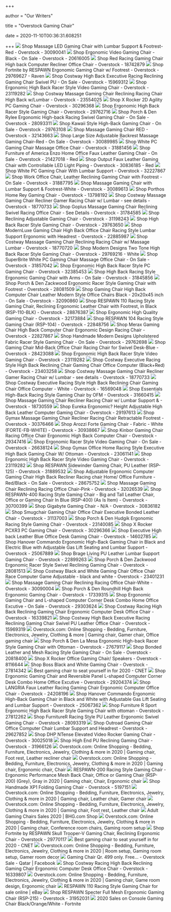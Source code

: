 +++
        
author = "Our Writers"
        
title = "Overstock Gaming Chair"
        
date = 2020-11-10T00:36:31.608251
        
+++
[ ![](https://ak1.ostkcdn.com/images/products/is/images/direct/9cc49b7a6cfc4b103007339dba98f03d2720c6e6/Massage-LED-Gaming-Chair-with-Lumbar-Support-%26-Footrest-Red.jpg?impolicy=medium)](https://ak1.ostkcdn.com/images/products/is/images/direct/9cc49b7a6cfc4b103007339dba98f03d2720c6e6/Massage-LED-Gaming-Chair-with-Lumbar-Support-%26-Footrest-Red.jpg?impolicy=medium) Shop Massage LED Gaming Chair with Lumbar Support & Footrest-Red - Overstock  - 30090041
[ ![](https://ak1.ostkcdn.com/images/products/20616005/Urban-Designs-Ergonomic-Video-Gaming-Chair-Black-5324513a-b836-4cce-b0de-00bb38d69d3e_600.jpg?impolicy=medium)](https://ak1.ostkcdn.com/images/products/20616005/Urban-Designs-Ergonomic-Video-Gaming-Chair-Black-5324513a-b836-4cce-b0de-00bb38d69d3e_600.jpg?impolicy=medium) Shop Ergonomic Video Gaming Chair - Black - On Sale - Overstock - 20616005
[ ![](https://ak1.ostkcdn.com/images/products/18742879/Red-Racing-Gaming-Chair-High-back-Computer-Recliner-Office-Chair-f65721e1-4cb4-4708-9644-7d58acbf8f6f_600.jpg?impolicy=medium)](https://ak1.ostkcdn.com/images/products/18742879/Red-Racing-Gaming-Chair-High-back-Computer-Recliner-Office-Chair-f65721e1-4cb4-4708-9644-7d58acbf8f6f_600.jpg?impolicy=medium) Shop Red Racing Gaming Chair High back Computer Recliner Office Chair -  Overstock - 18742879
[ ![](https://ak1.ostkcdn.com/images/products/29769627/Fortnite-Gaming-Chair-RESPAWN-by-OFM-Reclining-Ergonomic-Chair-with-Footrest-74b208ab-a461-4a3f-9a1d-4e78428278a6_600.jpg?impolicy=medium)](https://ak1.ostkcdn.com/images/products/29769627/Fortnite-Gaming-Chair-RESPAWN-by-OFM-Reclining-Ergonomic-Chair-with-Footrest-74b208ab-a461-4a3f-9a1d-4e78428278a6_600.jpg?impolicy=medium) Shop Fortnite by RESPAWN Ergonomic Gaming Chair w/ Footrest - Overstock -  29769627 - Raven
[ ![](https://ak1.ostkcdn.com/images/products/is/images/direct/81922bf62bc528f6d119a1401fb16d428d0f777f/Costway-High-Back-Executive-Racing-Reclining-Gaming-Chair-Swivel-PU-Leather-Office-Chair.jpg?impolicy=medium)](https://ak1.ostkcdn.com/images/products/is/images/direct/81922bf62bc528f6d119a1401fb16d428d0f777f/Costway-High-Back-Executive-Racing-Reclining-Gaming-Chair-Swivel-PU-Leather-Office-Chair.jpg?impolicy=medium) Shop Costway High Back Executive Racing Reclining Gaming Chair Swivel PU -  On Sale - Overstock - 15969312
[ ![](https://ak1.ostkcdn.com/images/products/23119282/Modern-Design-Ergonomic-High-Back-Racer-Style-Video-Gaming-Chair-Two-Tone-Grey-White-27de40cb-0d3f-4e4c-8271-8f0806ca71ca_600.jpg?impolicy=medium)](https://ak1.ostkcdn.com/images/products/23119282/Modern-Design-Ergonomic-High-Back-Racer-Style-Video-Gaming-Chair-Two-Tone-Grey-White-27de40cb-0d3f-4e4c-8271-8f0806ca71ca_600.jpg?impolicy=medium) Shop Ergonomic High Back Racer Style Video Gaming Chair - Overstock -  23119282
[ ![](https://ak1.ostkcdn.com/images/products/is/images/direct/04360d9737ea85a0b531e55648f4f10da0827537/Costway-Massage-Gaming-Chair-Reclining-Racing-Chair-High-Back-w-Lumbar-Support-Footrest.jpg?impolicy=medium)](https://ak1.ostkcdn.com/images/products/is/images/direct/04360d9737ea85a0b531e55648f4f10da0827537/Costway-Massage-Gaming-Chair-Reclining-Racing-Chair-High-Back-w-Lumbar-Support-Footrest.jpg?impolicy=medium) Shop Costway Massage Gaming Chair Reclining Racing Chair High Back w/Lumbar  - Overstock - 23554025
[ ![](https://ak1.ostkcdn.com/images/products/30296368/X-Rocker-2D-Agility-PC-Gaming-Chair-e9dbc14d-f916-4c4c-9c7d-647091aff619_600.jpg?impolicy=medium)](https://ak1.ostkcdn.com/images/products/30296368/X-Rocker-2D-Agility-PC-Gaming-Chair-e9dbc14d-f916-4c4c-9c7d-647091aff619_600.jpg?impolicy=medium) Shop X Rocker 2D Agility PC Gaming Chair - Overstock - 30296368
[ ![](https://ak1.ostkcdn.com/images/products/29762716/Modern-Designs-Ergonomic-High-Back-Racer-Style-PC-Gaming-Chair-Pink-a4f4a0b8-56ce-49a5-bbeb-e2b98a3ba08c_600.jpg?impolicy=medium)](https://ak1.ostkcdn.com/images/products/29762716/Modern-Designs-Ergonomic-High-Back-Racer-Style-PC-Gaming-Chair-Pink-a4f4a0b8-56ce-49a5-bbeb-e2b98a3ba08c_600.jpg?impolicy=medium) Shop Ergonomic High Back Racer Style Gaming Chair - Overstock - 29762716
[ ![](https://ak1.ostkcdn.com/images/products/28093311/Porch-Den-Rylee-Ergonomic-High-back-Racing-Swivel-Gaming-Chair-c79a7c4a-a796-4414-80b0-40db2f2b9643_600.jpg?impolicy=medium)](https://ak1.ostkcdn.com/images/products/28093311/Porch-Den-Rylee-Ergonomic-High-back-Racing-Swivel-Gaming-Chair-c79a7c4a-a796-4414-80b0-40db2f2b9643_600.jpg?impolicy=medium) Shop Porch & Den Rylee Ergonomic High-back Racing Swivel Gaming Chair - On  Sale - Overstock - 28093311
[ ![](https://ak1.ostkcdn.com/images/products/29763108/Modern-Designs-Kawaii-Style-High-Back-Ergonomic-Office-PC-Gaming-Chair-26b1536b-7165-4b33-895a-1919b196a374_600.jpg?impolicy=medium)](https://ak1.ostkcdn.com/images/products/29763108/Modern-Designs-Kawaii-Style-High-Back-Ergonomic-Office-PC-Gaming-Chair-26b1536b-7165-4b33-895a-1919b196a374_600.jpg?impolicy=medium) Shop Kawaii Style High-Back Gaming Chair - On Sale - Overstock - 29763108
[ ![](https://ak1.ostkcdn.com/images/products/is/images/direct/9f750fa6fbd92fc4e8654bfbd4f9a50fd2e13385/Massage-Gaming-Chair-RED.jpg?impolicy=medium)](https://ak1.ostkcdn.com/images/products/is/images/direct/9f750fa6fbd92fc4e8654bfbd4f9a50fd2e13385/Massage-Gaming-Chair-RED.jpg?impolicy=medium) Shop Massage Gaming Chair RED - Overstock - 32143663
[ ![](https://ak1.ostkcdn.com/images/products/is/images/direct/39bc7525b2f72c39f4b396241ab2e3b53cb5ae83/Large-Size-Adjustable-Backrest-Massage-Gaming-Chair-Red.jpg?impolicy=medium)](https://ak1.ostkcdn.com/images/products/is/images/direct/39bc7525b2f72c39f4b396241ab2e3b53cb5ae83/Large-Size-Adjustable-Backrest-Massage-Gaming-Chair-Red.jpg?impolicy=medium) Shop Large Size Adjustable Backrest Massage Gaming Chair-Red - On Sale -  Overstock - 30089985
[ ![](https://ak1.ostkcdn.com/images/products/is/images/direct/ec2da46eb6bc9091ef425d586558148aaccf514c/White-PC-Gaming-Chair-Massage-Office-Chair.jpg?impolicy=medium)](https://ak1.ostkcdn.com/images/products/is/images/direct/ec2da46eb6bc9091ef425d586558148aaccf514c/White-PC-Gaming-Chair-Massage-Office-Chair.jpg?impolicy=medium) Shop White PC Gaming Chair Massage Office Chair - Overstock - 31881456
[ ![](https://ak1.ostkcdn.com/images/products/8847813/Furniture-of-America-Enzo-Height-adjustable-Padded-Office-or-Gaming-Chair-62647906-1077-4f8b-bd7a-3f5854f747ac_600.jpg?impolicy=medium)](https://ak1.ostkcdn.com/images/products/8847813/Furniture-of-America-Enzo-Height-adjustable-Padded-Office-or-Gaming-Chair-62647906-1077-4f8b-bd7a-3f5854f747ac_600.jpg?impolicy=medium) Shop Furniture of America Enzo Home Office Faux Leather Gaming Chair - On  Sale - Overstock - 21427018 - Red
[ ![](https://ak1.ostkcdn.com/images/products/is/images/direct/16c1f940ff6d84cd33634be64e0d2aea06da2c9d/Output-Gaming-Chair.jpg?impolicy=medium)](https://ak1.ostkcdn.com/images/products/is/images/direct/16c1f940ff6d84cd33634be64e0d2aea06da2c9d/Output-Gaming-Chair.jpg?impolicy=medium) Shop Output Faux Leather Gaming Chair with Controllable LED Light Piping -  Overstock - 30836185 - Red
[ ![](https://ak1.ostkcdn.com/images/products/is/images/direct/88ea54b97883d3a8145d5dd24f69eb7de9d47d40/White-PC-Gaming-Chair-With-Lumbar-Support.jpg?impolicy=medium)](https://ak1.ostkcdn.com/images/products/is/images/direct/88ea54b97883d3a8145d5dd24f69eb7de9d47d40/White-PC-Gaming-Chair-With-Lumbar-Support.jpg?impolicy=medium) Shop White PC Gaming Chair With Lumbar Support - Overstock - 32227867
[ ![](https://ak1.ostkcdn.com/images/products/is/images/direct/b86e4d867a64d7c1d758f0a72d110a87b35d08a8/Work-Office-Chair%2C-Leather-Reclining-Gaming-Chair-with-Footrest.jpg?impolicy=medium)](https://ak1.ostkcdn.com/images/products/is/images/direct/b86e4d867a64d7c1d758f0a72d110a87b35d08a8/Work-Office-Chair%2C-Leather-Reclining-Gaming-Chair-with-Footrest.jpg?impolicy=medium) Shop Work Office Chair, Leather Reclining Gaming Chair with Footrest - On  Sale - Overstock - 31887795
[ ![](https://ak1.ostkcdn.com/images/products/is/images/direct/09e10ffe8ed1dcd005208e09a9d60c611bb7f6dc/Massage-Gaming-Chair-with-Lumbar-Support-%26-Footrest-White.jpg?impolicy=medium)](https://ak1.ostkcdn.com/images/products/is/images/direct/09e10ffe8ed1dcd005208e09a9d60c611bb7f6dc/Massage-Gaming-Chair-with-Lumbar-Support-%26-Footrest-White.jpg?impolicy=medium) Shop Massage Gaming Chair with Lumbar Support & Footrest-White - Overstock  - 30089613
[ ![](https://ak1.ostkcdn.com/images/products/13798192/Porthos-Home-Rey-Office-Chair-2236a2fb-ba94-4a16-8e91-24f388b1f580_600.jpg?impolicy=medium)](https://ak1.ostkcdn.com/images/products/13798192/Porthos-Home-Rey-Office-Chair-2236a2fb-ba94-4a16-8e91-24f388b1f580_600.jpg?impolicy=medium) Shop Porthos Home Rey Gaming Chair - Overstock - 13798192
[ ![](https://ak1.ostkcdn.com/images/products/is/images/direct/84e9a8a24a287a2c9bf112b9b321e3df11be1f22/Costway-Massage-Gaming-Chair-Recliner-Gamer-Racing-Chair-w--Lumbar-Support-%26-Footrest.jpg)](https://ak1.ostkcdn.com/images/products/is/images/direct/84e9a8a24a287a2c9bf112b9b321e3df11be1f22/Costway-Massage-Gaming-Chair-Recliner-Gamer-Racing-Chair-w--Lumbar-Support-%26-Footrest.jpg) Shop Costway Massage Gaming Chair Recliner Gamer Racing Chair w/ Lumbar -  see details - Overstock - 18770733
[ ![](https://ak1.ostkcdn.com/images/products/is/images/direct/e8a47407b0a0dfe1c5eb6507aad8436302895c83/Goplus-Massage-Gaming-Chair-Reclining-Swivel-Racing-Office-Chair.jpg?impolicy=medium)](https://ak1.ostkcdn.com/images/products/is/images/direct/e8a47407b0a0dfe1c5eb6507aad8436302895c83/Goplus-Massage-Gaming-Chair-Reclining-Swivel-Racing-Office-Chair.jpg?impolicy=medium) Shop Goplus Massage Gaming Chair Reclining Swivel Racing Office Chair - See  Details - Overstock - 31784585
[ ![](https://ak1.ostkcdn.com/images/products/is/images/direct/6c5ec9cbcbacf24040f2a091d9b582813b2deac2/Reclining-Adjustable-Gaming-Chair.jpg?impolicy=medium)](https://ak1.ostkcdn.com/images/products/is/images/direct/6c5ec9cbcbacf24040f2a091d9b582813b2deac2/Reclining-Adjustable-Gaming-Chair.jpg?impolicy=medium) Shop Reclining Adjustable Gaming Chair - Overstock - 31198243
[ ![](https://ak1.ostkcdn.com/images/products/29763650/Modern-Designs-High-Back-Racer-Style-Office-PC-Gaming-Chair-d8f5e3f5-85e1-43d7-b3eb-dd23dfd90f75_600.jpg?impolicy=medium)](https://ak1.ostkcdn.com/images/products/29763650/Modern-Designs-High-Back-Racer-Style-Office-PC-Gaming-Chair-d8f5e3f5-85e1-43d7-b3eb-dd23dfd90f75_600.jpg?impolicy=medium) Shop High Back Racer Style Gaming Chair - Overstock - 29763650
[ ![](https://ak1.ostkcdn.com/images/products/22885987/ModernLuxe-Gaming-Chair-High-Back-Office-Chair-Racing-Style-Lumbar-Support-Ergonomic-with-Headrest-49efce44-a438-43ac-a93d-ba7989510c9b_600.jpg?impolicy=medium)](https://ak1.ostkcdn.com/images/products/22885987/ModernLuxe-Gaming-Chair-High-Back-Office-Chair-Racing-Style-Lumbar-Support-Ergonomic-with-Headrest-49efce44-a438-43ac-a93d-ba7989510c9b_600.jpg?impolicy=medium) Shop ModernLuxe Gaming Chair High Back Office Chair Racing Style Lumbar  Support Ergonomic with Headrest - Overstock - 22885987
[ ![](https://ak1.ostkcdn.com/images/products/is/images/direct/5fe9bbd06f8cd19367e13d54da11a76231008cda/Costway-Massage-Gaming-Chair-Reclining-Racing-Chair-w--Massage-Lumbar-Support-%26-Footrest.jpg?impolicy=medium)](https://ak1.ostkcdn.com/images/products/is/images/direct/5fe9bbd06f8cd19367e13d54da11a76231008cda/Costway-Massage-Gaming-Chair-Reclining-Racing-Chair-w--Massage-Lumbar-Support-%26-Footrest.jpg?impolicy=medium) Shop Costway Massage Gaming Chair Reclining Racing Chair w/ Massage Lumbar  - Overstock - 18770720
[ ![](https://ak1.ostkcdn.com/images/products/29769216/Modern-Designs-Two-Tone-High-Back-Racer-Style-Office-PC-Gaming-Chair-80435925-3bd1-45e4-bb37-2e16473fd794_600.jpg?impolicy=medium)](https://ak1.ostkcdn.com/images/products/29769216/Modern-Designs-Two-Tone-High-Back-Racer-Style-Office-PC-Gaming-Chair-80435925-3bd1-45e4-bb37-2e16473fd794_600.jpg?impolicy=medium) Shop Modern Designs Two Tone High Back Racer Style Gaming Chair - Overstock  - 29769216 - White
[ ![](https://ak1.ostkcdn.com/images/products/is/images/direct/28d8cd4b47dcfc01d56e77e522d025404533009a/SuperBrite-White-PC-Gaming-Chair-Massage-Office-Chair.jpg?impolicy=medium)](https://ak1.ostkcdn.com/images/products/is/images/direct/28d8cd4b47dcfc01d56e77e522d025404533009a/SuperBrite-White-PC-Gaming-Chair-Massage-Office-Chair.jpg?impolicy=medium) Shop SuperBrite White PC Gaming Chair Massage Office Chair - On Sale -  Overstock - 31857042
[ ![](https://ak1.ostkcdn.com/images/products/is/images/direct/952371b0d9ed44e16c2460d819b44252be53575e/Ergonomic-High-Back-Racer-Style-PC-Gaming-Chair.jpg?impolicy=medium)](https://ak1.ostkcdn.com/images/products/is/images/direct/952371b0d9ed44e16c2460d819b44252be53575e/Ergonomic-High-Back-Racer-Style-PC-Gaming-Chair.jpg?impolicy=medium) Shop Ergonomic High Back Racer Style PC Gaming Chair - Overstock - 32385453
[ ![](https://ak1.ostkcdn.com/images/products/is/images/direct/53da8c560a09eff1e08ea487d270f4abb83380a8/High-Back-Racing-Style-Ergonomic-Gaming-Chair-with-Arms.jpg?impolicy=medium)](https://ak1.ostkcdn.com/images/products/is/images/direct/53da8c560a09eff1e08ea487d270f4abb83380a8/High-Back-Racing-Style-Ergonomic-Gaming-Chair-with-Arms.jpg?impolicy=medium) Shop High Back Racing Style Ergonomic Gaming Chair with Arms - On Sale -  Overstock - 31845856
[ ![](https://ak1.ostkcdn.com/images/products/28081509/Porch-Den-Zackwood-Ergonomic-Racer-Style-Gaming-Chair-with-Footrest-b59097f7-f277-4ba0-b752-45bab1bc3c4c_600.jpg?impolicy=medium)](https://ak1.ostkcdn.com/images/products/28081509/Porch-Den-Zackwood-Ergonomic-Racer-Style-Gaming-Chair-with-Footrest-b59097f7-f277-4ba0-b752-45bab1bc3c4c_600.jpg?impolicy=medium) Shop Porch & Den Zackwood Ergonomic Racer Style Gaming Chair with Footrest  - Overstock - 28081509
[ ![](https://ak1.ostkcdn.com/images/products/is/images/direct/89ef6115bbb2b52bd959a84169b56770762b1f62/Gaming-Chair-High-Back-Computer-Chair-Leather-Modern-Style-Office-Chairs-Black.jpg?impolicy=medium)](https://ak1.ostkcdn.com/images/products/is/images/direct/89ef6115bbb2b52bd959a84169b56770762b1f62/Gaming-Chair-High-Back-Computer-Chair-Leather-Modern-Style-Office-Chairs-Black.jpg?impolicy=medium) Shop Gaming Chair High Back Computer Chair Leather Modern Style Office  Chairs Black - 20x20x45 inch - On Sale - Overstock - 32090860
[ ![](https://ak1.ostkcdn.com/images/products/28876387/RESPAWN-110-Racing-Style-Gaming-Chair-Reclining-Ergonomic-Leather-Chair-with-Footrest-in-Black-RSP-110-BLK-74ef3680-3f8e-41ab-a78e-c4866442de92_600.jpg?impolicy=medium)](https://ak1.ostkcdn.com/images/products/28876387/RESPAWN-110-Racing-Style-Gaming-Chair-Reclining-Ergonomic-Leather-Chair-with-Footrest-in-Black-RSP-110-BLK-74ef3680-3f8e-41ab-a78e-c4866442de92_600.jpg?impolicy=medium) Shop RESPAWN 110 Racing Style Gaming Chair, Reclining Ergonomic Leather  Chair with Footrest, in Black (RSP-110-BLK) - Overstock - 28876387
[ ![](https://ak1.ostkcdn.com/images/products/is/images/direct/dd3496917e58ea39231944e590b4f022784cc1e0/Ergonomic-High-Quality-Gaming-Chair.jpg?impolicy=medium)](https://ak1.ostkcdn.com/images/products/is/images/direct/dd3496917e58ea39231944e590b4f022784cc1e0/Ergonomic-High-Quality-Gaming-Chair.jpg?impolicy=medium) Shop Ergonomic High Quality Gaming Chair - Overstock - 32173884
[ ![](https://ak1.ostkcdn.com/images/products/22848756/RESPAWN-104-Racing-Style-Gaming-Chair-Reclining-Ergonomic-Leather-Chair-Office-or-Gaming-Chair-RSP-104-f10f5639-e708-4232-aefb-70923efb10c7_600.jpg?impolicy=medium)](https://ak1.ostkcdn.com/images/products/22848756/RESPAWN-104-Racing-Style-Gaming-Chair-Reclining-Ergonomic-Leather-Chair-Office-or-Gaming-Chair-RSP-104-f10f5639-e708-4232-aefb-70923efb10c7_600.jpg?impolicy=medium) Shop RESPAWN 104 Racing Style Gaming Chair (RSP-104) - Overstock - 22848756
[ ![](https://ak1.ostkcdn.com/images/products/22827867/Merax-Gaming-Chair-High-Back-Computer-Chair-Ergonomic-Design-Racing-Chair-Blue-cbab44d3-56a9-4c0d-ab73-4138b18eebac_600.jpg?impolicy=medium)](https://ak1.ostkcdn.com/images/products/22827867/Merax-Gaming-Chair-High-Back-Computer-Chair-Ergonomic-Design-Racing-Chair-Blue-cbab44d3-56a9-4c0d-ab73-4138b18eebac_600.jpg?impolicy=medium) Shop Merax Gaming Chair High Back Computer Chair Ergonomic Design Racing  Chair - Overstock - 22827867
[ ![](https://ak1.ostkcdn.com/images/products/29762698/Modern-Designs-Upholstered-Fabric-Racer-Style-Office-PC-Gaming-Chair-5ef9dc4b-973d-4e56-b3c9-574c081008bb_600.jpg?impolicy=medium)](https://ak1.ostkcdn.com/images/products/29762698/Modern-Designs-Upholstered-Fabric-Racer-Style-Office-PC-Gaming-Chair-5ef9dc4b-973d-4e56-b3c9-574c081008bb_600.jpg?impolicy=medium) Shop Handmade Modern Designs Upholstered Fabric Racer Style Gaming Chair -  On Sale - Overstock - 29762698
[ ![](https://ak1.ostkcdn.com/images/products/is/images/direct/b54a269c64524f581ad25f02ec37e526aba546f6/Gaming-Chair-Mid-Back-Office-Chair-Racing-Chair-for-Swivel-Desk-Blue.jpg?impolicy=medium)](https://ak1.ostkcdn.com/images/products/is/images/direct/b54a269c64524f581ad25f02ec37e526aba546f6/Gaming-Chair-Mid-Back-Office-Chair-Racing-Chair-for-Swivel-Desk-Blue.jpg?impolicy=medium) Shop Gaming Chair Mid-Back Office Chair Racing Chair for Swivel Desk-Blue -  Overstock - 28423088
[ ![](https://ak1.ostkcdn.com/images/products/23119282/Modern-Design-Ergonomic-High-Back-Racer-Style-Video-Gaming-Chair-Two-Tone-Grey-White-05102c79-8c8e-48ec-9760-0bb7119efd77_600.jpg?impolicy=medium)](https://ak1.ostkcdn.com/images/products/23119282/Modern-Design-Ergonomic-High-Back-Racer-Style-Video-Gaming-Chair-Two-Tone-Grey-White-05102c79-8c8e-48ec-9760-0bb7119efd77_600.jpg?impolicy=medium) Shop Ergonomic High Back Racer Style Video Gaming Chair - Overstock -  23119282
[ ![](https://ak1.ostkcdn.com/images/products/is/images/direct/708b4a9cb7fda1a477dde9fbcbe7e3ebfde95836/Costway-Executive-Racing-Style-High-Back-Reclining-Chair-Gaming-Chair-Office-Computer-%28Black%2BRed%29.jpg?impolicy=medium)](https://ak1.ostkcdn.com/images/products/is/images/direct/708b4a9cb7fda1a477dde9fbcbe7e3ebfde95836/Costway-Executive-Racing-Style-High-Back-Reclining-Chair-Gaming-Chair-Office-Computer-%28Black%2BRed%29.jpg?impolicy=medium) Shop Costway Executive Racing Style High Back Reclining Chair Gaming Chair  Office Computer (Black+Red) - Overstock - 23403258
[ ![](https://ak1.ostkcdn.com/images/products/is/images/direct/0830149c850db670ac504a1c89e7134b6c1c18d7/Costway-Massage-Gaming-Chair-Recliner-Gamer-Racing-Chair-w--Lumbar-Support-%26-Footrest.jpg)](https://ak1.ostkcdn.com/images/products/is/images/direct/0830149c850db670ac504a1c89e7134b6c1c18d7/Costway-Massage-Gaming-Chair-Recliner-Gamer-Racing-Chair-w--Lumbar-Support-%26-Footrest.jpg) Shop Costway Massage Gaming Chair Recliner Gamer Racing Chair w/ Lumbar -  see details - Overstock - 18770733
[ ![](https://ak1.ostkcdn.com/images/products/is/images/direct/b6bac49c5893165f15bc68b5745976ed0a2d7f69/Costway-Executive-Racing-Style-High-Back-Reclining-Chair-Gaming-Chair-Office-Computer.jpg?impolicy=medium)](https://ak1.ostkcdn.com/images/products/is/images/direct/b6bac49c5893165f15bc68b5745976ed0a2d7f69/Costway-Executive-Racing-Style-High-Back-Reclining-Chair-Gaming-Chair-Office-Computer.jpg?impolicy=medium) Shop Costway Executive Racing Style High Back Reclining Chair Gaming Chair  Office Computer - White - Overstock - 16569048
[ ![](https://ak1.ostkcdn.com/images/products/is/images/direct/36f5da4d21408abb8d073306f31b675f7f71c1dc/Essentials-Collection-High-Back-PU-Leather-Gaming-Chair-%28ESS-6075%29.jpg?impolicy=medium)](https://ak1.ostkcdn.com/images/products/is/images/direct/36f5da4d21408abb8d073306f31b675f7f71c1dc/Essentials-Collection-High-Back-PU-Leather-Gaming-Chair-%28ESS-6075%29.jpg?impolicy=medium) Shop Essentials High-Back Racing Style Gaming Chair by OFM - Overstock -  31660415
[ ![](https://ak1.ostkcdn.com/images/products/is/images/direct/b4f07f6ad6eae54affc7065949d6e2dc2aae514c/Massage-Gaming-Chair-Recliner-Racing-Chair-w--Lumbar-Support-%26.jpg?impolicy=medium)](https://ak1.ostkcdn.com/images/products/is/images/direct/b4f07f6ad6eae54affc7065949d6e2dc2aae514c/Massage-Gaming-Chair-Recliner-Racing-Chair-w--Lumbar-Support-%26.jpg?impolicy=medium) Shop Massage Gaming Chair Recliner Racing Chair w/ Lumbar Support & -  Overstock - 18730559
[ ![](https://ak1.ostkcdn.com/images/products/29197613/Eureka-Ergonomic-Height-Adjustable-High-Back-Leather-Computer-Gaming-Chair-c33c8760-397f-46e7-9409-0ff3fc58531e_600.jpg?impolicy=medium)](https://ak1.ostkcdn.com/images/products/29197613/Eureka-Ergonomic-Height-Adjustable-High-Back-Leather-Computer-Gaming-Chair-c33c8760-397f-46e7-9409-0ff3fc58531e_600.jpg?impolicy=medium) Shop Eureka Ergonomic? Height Adjustable High Back Leather Computer Gaming  Chair - Overstock - 29197613
[ ![](https://ak1.ostkcdn.com/images/products/is/images/direct/9515cb96b1bb10ad014f43aee4927981b7bb917c/Gymax-Massage-Gaming-Chair-Recliner-Racing-Chair-Retractable-Footrest.jpg?impolicy=medium)](https://ak1.ostkcdn.com/images/products/is/images/direct/9515cb96b1bb10ad014f43aee4927981b7bb917c/Gymax-Massage-Gaming-Chair-Recliner-Racing-Chair-Retractable-Footrest.jpg?impolicy=medium) Shop Gymax Massage Gaming Chair Recliner Racing Chair Retractable Footrest  - Overstock - 30376466
[ ![](https://ak1.ostkcdn.com/images/products/30938667/Arozzi-Forte-Gaming-Chair-Fabric-White-FORTE-FB-WHITE-363761d5-da91-4781-b8a2-0f84fa538c73.jpg)](https://ak1.ostkcdn.com/images/products/30938667/Arozzi-Forte-Gaming-Chair-Fabric-White-FORTE-FB-WHITE-363761d5-da91-4781-b8a2-0f84fa538c73.jpg) Shop Arozzi Forte Gaming Chair - Fabric - White (FORTE-FB-WHITE) - Overstock  - 30938667
[ ![](https://ak1.ostkcdn.com/images/products/29347416/Kinbor-Gaming-Chair-Racing-Office-Chair-Ergonomic-High-Back-Computer-Chair-1ac7531b-63a4-43c8-82af-2eb45e9572c3_600.jpg?impolicy=medium)](https://ak1.ostkcdn.com/images/products/29347416/Kinbor-Gaming-Chair-Racing-Office-Chair-Ergonomic-High-Back-Computer-Chair-1ac7531b-63a4-43c8-82af-2eb45e9572c3_600.jpg?impolicy=medium) Shop Kinbor Gaming Chair Racing Office Chair Ergonomic High Back Computer  Chair - Overstock - 29347416
[ ![](https://ak1.ostkcdn.com/images/products/26638124/Modern-Designs-Ergonomic-Racer-Style-Video-Gaming-Chair-795a8965-cf78-43fd-9fec-83e36cc24da1_600.jpg?impolicy=medium)](https://ak1.ostkcdn.com/images/products/26638124/Modern-Designs-Ergonomic-Racer-Style-Video-Gaming-Chair-795a8965-cf78-43fd-9fec-83e36cc24da1_600.jpg?impolicy=medium) Shop Ergonomic Racer Style Video Gaming Chair - On Sale - Overstock -  26638124
[ ![](https://ak1.ostkcdn.com/images/products/is/images/direct/4c4f9312fbe6293e3a6a9fc99202a49bf34c7c54/Gymax-Office-Home-Racing-Style-Executive-High-Back-Gaming-Chair-W--Ottoman.jpg?impolicy=medium)](https://ak1.ostkcdn.com/images/products/is/images/direct/4c4f9312fbe6293e3a6a9fc99202a49bf34c7c54/Gymax-Office-Home-Racing-Style-Executive-High-Back-Gaming-Chair-W--Ottoman.jpg?impolicy=medium) Shop Gymax Office Home Racing Style Executive High Back Gaming Chair W/  Ottoman - Overstock - 23061141
[ ![](https://ak1.ostkcdn.com/images/products/23119282/Modern-Design-Ergonomic-High-Back-Racer-Style-Video-Gaming-Chair-Two-Tone-Grey-White-27380401-5781-4612-949c-30045dea1096_600.jpg?impolicy=medium)](https://ak1.ostkcdn.com/images/products/23119282/Modern-Design-Ergonomic-High-Back-Racer-Style-Video-Gaming-Chair-Two-Tone-Grey-White-27380401-5781-4612-949c-30045dea1096_600.jpg?impolicy=medium) Shop Ergonomic High Back Racer Style Video Gaming Chair - Overstock -  23119282
[ ![](https://ak1.ostkcdn.com/images/products/is/images/direct/b40f20840c3fffbee4d117ae60562b8e991634f4/Respawn-Sidewinder-PU-Leather-Gaming-Chair.jpg?impolicy=medium)](https://ak1.ostkcdn.com/images/products/is/images/direct/b40f20840c3fffbee4d117ae60562b8e991634f4/Respawn-Sidewinder-PU-Leather-Gaming-Chair.jpg?impolicy=medium) Shop RESPAWN Sidewinder Gaming Chair, PU Leather (RSP-125) - Overstock -  31889532
[ ![](https://ak1.ostkcdn.com/images/products/is/images/direct/240903a3f43dfea75129dcb9c1bdee52d5387c50/Adjustable-Ergonomic-Computer-Gaming-Chair-High-Back-Recliner-Racing-chair-Home--Office-Furniture.jpg?impolicy=medium)](https://ak1.ostkcdn.com/images/products/is/images/direct/240903a3f43dfea75129dcb9c1bdee52d5387c50/Adjustable-Ergonomic-Computer-Gaming-Chair-High-Back-Recliner-Racing-chair-Home--Office-Furniture.jpg?impolicy=medium) Shop Adjustable Ergonomic Computer Gaming Chair High Back Recliner Racing  chair Home/ Office Furniture - Red/Black - On Sale - Overstock - 28675752
[ ![](https://ak1.ostkcdn.com/images/products/is/images/direct/546025d93e9febba8c0dcde5d41f922d5d321f3e/Massage-Gaming-Chair-Reclining-Racing-Office-Chair-Pink.jpg?impolicy=medium)](https://ak1.ostkcdn.com/images/products/is/images/direct/546025d93e9febba8c0dcde5d41f922d5d321f3e/Massage-Gaming-Chair-Reclining-Racing-Office-Chair-Pink.jpg?impolicy=medium) Shop Massage Gaming Chair Reclining Racing Office Chair-Pink - Overstock -  32026539
[ ![](https://ak1.ostkcdn.com/images/products/22848758/RESPAWN-400-Racing-Style-Gaming-Chair-Big-and-Tall-Leather-Chair-Office-or-Gaming-Chair-RSP-400-6081a13c-ce6a-4df0-a237-f4d7622598dc_600.jpg?impolicy=medium)](https://ak1.ostkcdn.com/images/products/22848758/RESPAWN-400-Racing-Style-Gaming-Chair-Big-and-Tall-Leather-Chair-Office-or-Gaming-Chair-RSP-400-6081a13c-ce6a-4df0-a237-f4d7622598dc_600.jpg?impolicy=medium) Shop RESPAWN-400 Racing Style Gaming Chair - Big and Tall Leather Chair,  Office or Gaming Chair In Blue (RSP-400) (As Is Item) - Overstock - 30700399
[ ![](https://ak1.ostkcdn.com/images/products/is/images/direct/e846018fffe6540d1e97f4ed493922a8aa6314df/Gigabyte-Gaming-Chair.jpg?impolicy=medium)](https://ak1.ostkcdn.com/images/products/is/images/direct/e846018fffe6540d1e97f4ed493922a8aa6314df/Gigabyte-Gaming-Chair.jpg?impolicy=medium) Shop Gigabyte Gaming Chair - N/A - Overstock - 30836182
[ ![](https://ak1.ostkcdn.com/images/products/31137003/Smugchair-Gaming-Chair-Office-Chair-Executive-Bonded-Leather-Chair-df7081a3-04a2-4a82-b7c6-4b97c686a06b_600.jpg?impolicy=medium)](https://ak1.ostkcdn.com/images/products/31137003/Smugchair-Gaming-Chair-Office-Chair-Executive-Bonded-Leather-Chair-df7081a3-04a2-4a82-b7c6-4b97c686a06b_600.jpg?impolicy=medium) Shop Smugchair Gaming Chair Office Chair Executive Bonded Leather Chair -  Overstock - 31137003
[ ![](https://ak1.ostkcdn.com/images/products/23140085/Porch-Den-Hudgik-Ergonomic-Racing-Style-Gaming-Chair-f572e6e9-4e57-4f0c-a691-1e12e4c6e7ed_600.jpg?impolicy=medium)](https://ak1.ostkcdn.com/images/products/23140085/Porch-Den-Hudgik-Ergonomic-Racing-Style-Gaming-Chair-f572e6e9-4e57-4f0c-a691-1e12e4c6e7ed_600.jpg?impolicy=medium) Shop Porch & Den Hudgik Ergonomic Racing Style Gaming Chair - Overstock -  23140085
[ ![](https://ak1.ostkcdn.com/images/products/30296366/X-Rocker-PCXR3-PC-Gaming-Chair-e5ebe5bf-3811-4324-b53e-9f4a23d9ad07_600.jpg?impolicy=medium)](https://ak1.ostkcdn.com/images/products/30296366/X-Rocker-PCXR3-PC-Gaming-Chair-e5ebe5bf-3811-4324-b53e-9f4a23d9ad07_600.jpg?impolicy=medium) Shop X Rocker PCXR3 PC Gaming Chair - Overstock - 30296366
[ ![](https://ak1.ostkcdn.com/images/products/14602785/Executive-High-back-Leather-Blue-Office-Desk-Gaming-Chair-470c7226-d889-4b24-93f4-e05f4a09a3bd_600.jpg?impolicy=medium)](https://ak1.ostkcdn.com/images/products/14602785/Executive-High-back-Leather-Blue-Office-Desk-Gaming-Chair-470c7226-d889-4b24-93f4-e05f4a09a3bd_600.jpg?impolicy=medium) Shop Executive High back Leather Blue Office Desk Gaming Chair - Overstock  - 14602785
[ ![](https://ak1.ostkcdn.com/images/products/25067889/Hanover-Commando-Ergonomic-High-Back-Gaming-Chair-in-Black-and-Electric-Blue-with-Adjustable-Gas-Lift-Seating-and-Lumbar-Support-750921d8-e6eb-4f8c-830e-8fb6863c253e_600.jpg?impolicy=medium)](https://ak1.ostkcdn.com/images/products/25067889/Hanover-Commando-Ergonomic-High-Back-Gaming-Chair-in-Black-and-Electric-Blue-with-Adjustable-Gas-Lift-Seating-and-Lumbar-Support-750921d8-e6eb-4f8c-830e-8fb6863c253e_600.jpg?impolicy=medium) Shop Hanover Commando Ergonomic High-Back Gaming Chair in Black and  Electric Blue with Adjustable Gas Lift Seating and Lumbar Support -  Overstock - 25067889
[ ![](https://ak1.ostkcdn.com/images/products/22899263/Braging-Living-PU-Leather-Racing-Gaming-Chair-with-Headrest-Lumbar-Support-and-Retractable-Footrest-84d93cca-fdc0-4bc9-ab5f-76fa7299c4fc_600.jpg?impolicy=medium)](https://ak1.ostkcdn.com/images/products/22899263/Braging-Living-PU-Leather-Racing-Gaming-Chair-with-Headrest-Lumbar-Support-and-Retractable-Footrest-84d93cca-fdc0-4bc9-ab5f-76fa7299c4fc_600.jpg?impolicy=medium) Shop Brage Living PU Leather Lumbar Support Gaming Chair - Overstock -  22899263
[ ![](https://ak1.ostkcdn.com/images/products/28081513/Porch-Den-Zackwood-Ergonomic-Racer-Style-Swivel-Reclining-Gaming-Chair-95e81630-03de-42cc-8d41-ab1cc27d697f_600.jpg?impolicy=medium)](https://ak1.ostkcdn.com/images/products/28081513/Porch-Den-Zackwood-Ergonomic-Racer-Style-Swivel-Reclining-Gaming-Chair-95e81630-03de-42cc-8d41-ab1cc27d697f_600.jpg?impolicy=medium) Shop Porch & Den Zackwood Ergonomic Racer Style Swivel Reclining Gaming  Chair - Overstock - 28081513
[ ![](https://ak1.ostkcdn.com/images/products/is/images/direct/67ca01196d20336fc57f838a043ae9b1c3c22a6f/Costway-Black-and-White-Gaming-Chair-Office-Chair-Race-Computer-Game-Adjustable.jpg?impolicy=medium)](https://ak1.ostkcdn.com/images/products/is/images/direct/67ca01196d20336fc57f838a043ae9b1c3c22a6f/Costway-Black-and-White-Gaming-Chair-Office-Chair-Race-Computer-Game-Adjustable.jpg?impolicy=medium) Shop Costway Black and White Gaming Chair Office Chair Race Computer Game  Adjustable - black and white - Overstock - 23401231
[ ![](https://ak1.ostkcdn.com/images/products/is/images/direct/70dbc45604dd17b3470aa38c053e61b13ee48c24/Massage-Gaming-Chair-Reclining-Racing-Office-Chair-White.jpg?impolicy=medium)](https://ak1.ostkcdn.com/images/products/is/images/direct/70dbc45604dd17b3470aa38c053e61b13ee48c24/Massage-Gaming-Chair-Reclining-Racing-Office-Chair-White.jpg?impolicy=medium) Shop Massage Gaming Chair Reclining Racing Office Chair-White - Overstock -  30090004
[ ![](https://ak1.ostkcdn.com/images/products/17339315/CorLiving-High-Back-Ergonomic-Gaming-Chair-b51ae483-ab21-41c6-a67b-7f93d1e698d9_600.jpg?impolicy=medium)](https://ak1.ostkcdn.com/images/products/17339315/CorLiving-High-Back-Ergonomic-Gaming-Chair-b51ae483-ab21-41c6-a67b-7f93d1e698d9_600.jpg?impolicy=medium) Shop Porch & Den Roundhill High Back Ergonomic Gaming Chair - Overstock -  17339315
[ ![](https://ak1.ostkcdn.com/images/products/is/images/direct/32c74cbff4d934f2edc0f27c18af4d810f4c97dd/Ergonomic-Gaming-Chair-and-L-shaped-Computer-Corner-Desk-Combo-Home-Office-Excutive.jpg?impolicy=medium)](https://ak1.ostkcdn.com/images/products/is/images/direct/32c74cbff4d934f2edc0f27c18af4d810f4c97dd/Ergonomic-Gaming-Chair-and-L-shaped-Computer-Corner-Desk-Combo-Home-Office-Excutive.jpg?impolicy=medium) Shop Ergonomic Gaming Chair and L-shaped Computer Corner Desk Combo Home  Office Excutive - On Sale - Overstock - 29303624
[ ![](https://ak1.ostkcdn.com/images/products/is/images/direct/ac807b9927fbaed8c22f40f8aa1764179bcc5a1a/Costway-Racing-High-Back-Reclining-Gaming-Chair-Ergonomic-Computer-Desk-Office-Chair.jpg?impolicy=medium)](https://ak1.ostkcdn.com/images/products/is/images/direct/ac807b9927fbaed8c22f40f8aa1764179bcc5a1a/Costway-Racing-High-Back-Reclining-Gaming-Chair-Ergonomic-Computer-Desk-Office-Chair.jpg?impolicy=medium) Shop Costway Racing High Back Reclining Gaming Chair Ergonomic Computer  Desk Office Chair - Overstock - 16339821
[ ![](https://ak1.ostkcdn.com/images/products/is/images/direct/96a29a8c252c42a3c4021aea153b86d79e1b552a/Costway-High-Back-Executive-Racing-Reclining-Gaming-Chair-Swivel-PU-Leather-Office-Chair.jpg?impolicy=medium)](https://ak1.ostkcdn.com/images/products/is/images/direct/96a29a8c252c42a3c4021aea153b86d79e1b552a/Costway-High-Back-Executive-Racing-Reclining-Gaming-Chair-Swivel-PU-Leather-Office-Chair.jpg?impolicy=medium) Shop Costway High Back Executive Racing Reclining Gaming Chair Swivel PU  Leather Office Chair - Overstock - 15969319
[ ![](https://i.pinimg.com/originals/3d/95/f3/3d95f328445cc0bbf66aca7e70549ae5.jpg)](https://i.pinimg.com/originals/3d/95/f3/3d95f328445cc0bbf66aca7e70549ae5.jpg) Overstock.com: Online Shopping - Bedding, Furniture, Electronics, Jewelry,  Clothing & more | Gaming chair, Gamer chair, Office gaming chair
[ ![](https://ak1.ostkcdn.com/images/products/27679117/Porch-Den-La-Mesa-Ergonomic-High-back-Racer-Style-Gaming-Chair-with-Ottoman-2f7803e8-0812-494b-909f-2abf263071f5_600.jpg?impolicy=medium)](https://ak1.ostkcdn.com/images/products/27679117/Porch-Den-La-Mesa-Ergonomic-High-back-Racer-Style-Gaming-Chair-with-Ottoman-2f7803e8-0812-494b-909f-2abf263071f5_600.jpg?impolicy=medium) Shop Porch & Den La Mesa Ergonomic High-back Racer Style Gaming Chair with  Ottoman - Overstock - 27679117
[ ![](https://ak1.ostkcdn.com/images/products/20818400/OSP-Home-Furnishings-Race-Chair-in-Bonded-Leather-and-Mesh-with-White-Stitching-and-Silver-Base-1fbe372a-8a3e-439f-be6c-47a6ed21f6e0_600.jpg?impolicy=medium)](https://ak1.ostkcdn.com/images/products/20818400/OSP-Home-Furnishings-Race-Chair-in-Bonded-Leather-and-Mesh-with-White-Stitching-and-Silver-Base-1fbe372a-8a3e-439f-be6c-47a6ed21f6e0_600.jpg?impolicy=medium) Shop Bonded Leather and Mesh Racing Style Gaming Chair - On Sale - Overstock  - 20818400
[ ![](https://ak1.ostkcdn.com/images/products/8116644/X-Rocker-Office-Gaming-Chair-Speakers-29d3b5bb-1ffc-4b07-969c-ada5dcf0e15d_600.jpg?impolicy=medium)](https://ak1.ostkcdn.com/images/products/8116644/X-Rocker-Office-Gaming-Chair-Speakers-29d3b5bb-1ffc-4b07-969c-ada5dcf0e15d_600.jpg?impolicy=medium) Shop X Rocker Office Gaming Chair/ Speakers - Overstock - 8116644
[ ![](https://ak1.ostkcdn.com/images/products/27814342/Boss-Black-and-White-Gaming-Chair-N-A-5d6658bc-fde0-495e-ac92-760f4989d86c_600.jpg?impolicy=medium)](https://ak1.ostkcdn.com/images/products/27814342/Boss-Black-and-White-Gaming-Chair-N-A-5d6658bc-fde0-495e-ac92-760f4989d86c_600.jpg?impolicy=medium) Shop Boss Black and White Gaming Chair - Overstock - 27814342
[ ![](https://cnet2.cbsistatic.com/img/OZqVv7-FZQ_0c6N2XUITVIbMpgo=/1200x675/2019/07/19/f6bba4b3-a9c8-4780-9a5f-3083a87fb16f/49-gaming-chairs.jpg)](https://cnet2.cbsistatic.com/img/OZqVv7-FZQ_0c6N2XUITVIbMpgo=/1200x675/2019/07/19/f6bba4b3-a9c8-4780-9a5f-3083a87fb16f/49-gaming-chairs.jpg) Best gaming chair to seat yourself in for 2020 - CNET
[ ![](https://ak1.ostkcdn.com/images/products/is/images/direct/18d966bdb959384a46dac28c0f51497e76c40da2/Ergonomic-Gaming-Chair-and-Reversible-Panel-L-shaped-Computer-Corner-Desk-Combo-Home-Office-Excutive.jpg?impolicy=medium)](https://ak1.ostkcdn.com/images/products/is/images/direct/18d966bdb959384a46dac28c0f51497e76c40da2/Ergonomic-Gaming-Chair-and-Reversible-Panel-L-shaped-Computer-Corner-Desk-Combo-Home-Office-Excutive.jpg?impolicy=medium) Shop Ergonomic Gaming Chair and Reversible Panel L-shaped Computer Corner  Desk Combo Home Office Excutive - Overstock - 29204374
[ ![](https://ak1.ostkcdn.com/images/products/is/images/direct/528dd042b4c515cd4b8ed435f758f731d261e498/LANGRIA-Faux-Leather-Racing-Gaming-Chair-Ergonomic-Computer-Office-Chair.jpg?impolicy=medium)](https://ak1.ostkcdn.com/images/products/is/images/direct/528dd042b4c515cd4b8ed435f758f731d261e498/LANGRIA-Faux-Leather-Racing-Gaming-Chair-Ergonomic-Computer-Office-Chair.jpg?impolicy=medium) Shop LANGRIA Faux Leather Racing Gaming Chair Ergonomic Computer Office  Chair - Overstock - 24208196
[ ![](https://ak1.ostkcdn.com/images/products/25067362/Hanover-Commando-Ergonomic-High-Back-Gaming-Chair-in-Black-and-White-with-Adjustable-Gas-Lift-Seating-and-Lumbar-Support-5636b939-7dd8-43a5-83a8-174542d27dd0_600.jpg?impolicy=medium)](https://ak1.ostkcdn.com/images/products/25067362/Hanover-Commando-Ergonomic-High-Back-Gaming-Chair-in-Black-and-White-with-Adjustable-Gas-Lift-Seating-and-Lumbar-Support-5636b939-7dd8-43a5-83a8-174542d27dd0_600.jpg?impolicy=medium) Shop Hanover Commando Ergonomic High-Back Gaming Chair in Black and White  with Adjustable Gas Lift Seating and Lumbar Support - Overstock - 25067362
[ ![](https://ak1.ostkcdn.com/images/products/27812262/FurnitureR-Sport-Ergonomic-High-Back-Racer-Style-Gaming-Chair-with-ottoman-14ea4614-6f3d-4047-8476-8d7c204695eb_600.jpg?impolicy=medium)](https://ak1.ostkcdn.com/images/products/27812262/FurnitureR-Sport-Ergonomic-High-Back-Racer-Style-Gaming-Chair-with-ottoman-14ea4614-6f3d-4047-8476-8d7c204695eb_600.jpg?impolicy=medium) Shop Furniture R Sport Ergonomic High Back Racer Style Gaming Chair with  ottoman - Overstock - 27812262
[ ![](https://ak1.ostkcdn.com/images/products/28093319/FurnitureR-Racing-Style-PU-Leather-Ergonomic-Swivel-Gaming-Chair-5f2d70a3-1515-42e4-ab41-7657c98fb2ca_600.jpg?impolicy=medium)](https://ak1.ostkcdn.com/images/products/28093319/FurnitureR-Racing-Style-PU-Leather-Ergonomic-Swivel-Gaming-Chair-5f2d70a3-1515-42e4-ab41-7657c98fb2ca_600.jpg?impolicy=medium) Shop FurnitureR Racing Style PU Leather Ergonomic Swivel Gaming Chair -  Overstock - 28093319
[ ![](https://ak1.ostkcdn.com/images/products/29627852/Outroad-Gaming-Chair-Office-Computer-Chair-Lumbar-Support-and-Headrest-9478f71e-c4fd-4234-bccc-cac7f4a9077f_600.jpg?impolicy=medium)](https://ak1.ostkcdn.com/images/products/29627852/Outroad-Gaming-Chair-Office-Computer-Chair-Lumbar-Support-and-Headrest-9478f71e-c4fd-4234-bccc-cac7f4a9077f_600.jpg?impolicy=medium) Shop Outroad Gaming Chair Office Computer Chair Lumbar Support and Headrest  - Overstock - 29627852
[ ![](https://ak1.ostkcdn.com/images/products/30025018/DHP-NTense-Elevated-Video-Rocker-Gaming-Chair-f30c6dab-9e1b-4c0c-90ce-84b153f65083_600.jpg?impolicy=medium)](https://ak1.ostkcdn.com/images/products/30025018/DHP-NTense-Elevated-Video-Rocker-Gaming-Chair-f30c6dab-9e1b-4c0c-90ce-84b153f65083_600.jpg?impolicy=medium) Shop DHP NTense Elevated Video Rocker Gaming Chair - Overstock - 30025018
[ ![](https://ak1.ostkcdn.com/images/products/is/images/direct/8c6b7180bdc0b1569ecf9533db30267f35b66996/High-End-PU-Reclining-Gaming-Chair.jpg?impolicy=medium)](https://ak1.ostkcdn.com/images/products/is/images/direct/8c6b7180bdc0b1569ecf9533db30267f35b66996/High-End-PU-Reclining-Gaming-Chair.jpg?impolicy=medium) Shop High End PU Reclining Gaming Chair - Overstock - 31966126
[ ![](https://i.pinimg.com/736x/b5/91/87/b59187ef1cc6c820c88992568a9e15e8.jpg)](https://i.pinimg.com/736x/b5/91/87/b59187ef1cc6c820c88992568a9e15e8.jpg) Overstock.com: Online Shopping - Bedding, Furniture, Electronics, Jewelry,  Clothing & more in 2020 | Gaming chair, Foot rest, Leather recliner chair
[ ![](https://i.pinimg.com/736x/9d/6f/e6/9d6fe61ecbc133be58951c155842ec00.jpg)](https://i.pinimg.com/736x/9d/6f/e6/9d6fe61ecbc133be58951c155842ec00.jpg) Overstock.com: Online Shopping - Bedding, Furniture, Electronics, Jewelry,  Clothing & more in 2020 | Gaming chair, Ergonomic chair, Chair
[ ![](https://i.pinimg.com/originals/1f/e3/49/1fe3495b6d55168c4112475ba66699db.jpg)](https://i.pinimg.com/originals/1f/e3/49/1fe3495b6d55168c4112475ba66699db.jpg) RESPAWN-200 Racing Style Gaming Chair - Ergonomic Performance Mesh Back  Chair, Office or Gaming Chair (RSP-200) (Grey), Gray in 2020 | Gaming chair,  Chair, Ergonomic chair
[ ![](https://ak1.ostkcdn.com/images/products/5197151/XP1-Folding-Gaming-Chair-be5279c7-2aca-4a60-84a2-6ebe6b5496a0.jpg)](https://ak1.ostkcdn.com/images/products/5197151/XP1-Folding-Gaming-Chair-be5279c7-2aca-4a60-84a2-6ebe6b5496a0.jpg) Shop Handmade XP1 Folding Gaming Chair - Overstock - 5197151
[ ![](https://i.pinimg.com/736x/4e/9f/ea/4e9fea7d40bc2e1d90bbe5f6f07b7fc6.jpg)](https://i.pinimg.com/736x/4e/9f/ea/4e9fea7d40bc2e1d90bbe5f6f07b7fc6.jpg) Overstock.com: Online Shopping - Bedding, Furniture, Electronics, Jewelry,  Clothing & more in 2020 | Gaming chair, Leather chair, Gamer chair
[ ![](https://i.pinimg.com/736x/e7/8c/c7/e78cc705b15226100d4e7be6597aaaa6.jpg)](https://i.pinimg.com/736x/e7/8c/c7/e78cc705b15226100d4e7be6597aaaa6.jpg) Overstock.com: Online Shopping - Bedding, Furniture, Electronics, Jewelry,  Clothing & more in 2020 | Gaming chair, Foot rest, Leather chair
[ ![](https://images.prod.meredith.com/product/f58f6070394b153697328d00be024a01/1576933054718/m/black-reclining-massage-gamer-chair-for-adults-video-game-chair-lumbar-support-and-headrest-black-black)](https://images.prod.meredith.com/product/f58f6070394b153697328d00be024a01/1576933054718/m/black-reclining-massage-gamer-chair-for-adults-video-game-chair-lumbar-support-and-headrest-black-black) Adult Gaming Chairs Sales 2020 | BHG.com Shop
[ ![](https://i.pinimg.com/474x/df/8c/43/df8c43487a22de67e91a2d0fe22016e5.jpg)](https://i.pinimg.com/474x/df/8c/43/df8c43487a22de67e91a2d0fe22016e5.jpg) Overstock.com: Online Shopping - Bedding, Furniture, Electronics, Jewelry,  Clothing & more in 2020 | Gaming chair, Conference room chairs, Gaming room  setup
[ ![](https://ak1.ostkcdn.com/images/products/29770117/Fortnite-SKULL-TROOPER-V-Gaming-Chair-RESPAWN-by-OFM-Reclining-Ergonomic-Chair-TROOPER-01-d12aa486-cbd3-4cc8-a142-b33dd622bfde_600.jpg?impolicy=medium)](https://ak1.ostkcdn.com/images/products/29770117/Fortnite-SKULL-TROOPER-V-Gaming-Chair-RESPAWN-by-OFM-Reclining-Ergonomic-Chair-TROOPER-01-d12aa486-cbd3-4cc8-a142-b33dd622bfde_600.jpg?impolicy=medium) Shop Fortnite by RESPAWN Skull Trooper-V Gaming Chair, Reclining Ergonomic  Chair - Overstock - 29770117
[ ![](https://cnet3.cbsistatic.com/img/_B52KoI5NScvwd174a9ePrKkUPQ=/940x528/2019/07/19/8bbcad48-db5b-4f79-ae6d-13bf34c40842/maingear-forma.jpg)](https://cnet3.cbsistatic.com/img/_B52KoI5NScvwd174a9ePrKkUPQ=/940x528/2019/07/19/8bbcad48-db5b-4f79-ae6d-13bf34c40842/maingear-forma.jpg) Best gaming chair to seat yourself in for 2020 - CNET
[ ![](https://i.pinimg.com/736x/d7/19/ef/d719efa3cd66fc95359072be83d2e357.jpg)](https://i.pinimg.com/736x/d7/19/ef/d719efa3cd66fc95359072be83d2e357.jpg) Overstock.com: Online Shopping - Bedding, Furniture, Electronics, Jewelry,  Clothing & more in 2020 | Room setup, Gaming room setup, Gamer room decor
[ ![](https://lookaside.fbsbx.com/lookaside/crawler/media/?media_id=416034175766171)](https://lookaside.fbsbx.com/lookaside/crawler/media/?media_id=416034175766171) Gaming Chair Qr. 499 only. Free... - Overstock Sale - Qatar | Facebook
[ ![](https://ak1.ostkcdn.com/images/products/is/images/direct/3fb4eee8167d50717f25655d473f52518659e17a/Costway-Racing-High-Back-Reclining-Gaming-Chair-Ergonomic-Computer-Desk-Office-Chair.jpg?impolicy=medium)](https://ak1.ostkcdn.com/images/products/is/images/direct/3fb4eee8167d50717f25655d473f52518659e17a/Costway-Racing-High-Back-Reclining-Gaming-Chair-Ergonomic-Computer-Desk-Office-Chair.jpg?impolicy=medium) Shop Costway Racing High Back Reclining Gaming Chair Ergonomic Computer  Desk Office Chair - Overstock - 16339807
[ ![](https://i.pinimg.com/736x/46/63/13/4663132066e4fa9b86ea240a7e085c1a.jpg)](https://i.pinimg.com/736x/46/63/13/4663132066e4fa9b86ea240a7e085c1a.jpg) Overstock.com: Online Shopping - Bedding, Furniture, Electronics, Jewelry,  Clothing & more in 2020 | Gaming chair, Game room design, Ergonomic chair
[ ![](https://i.ebayimg.com/images/g/OsAAAOSwb39eKD2e/s-l640.jpg)](https://i.ebayimg.com/images/g/OsAAAOSwb39eKD2e/s-l640.jpg) RESPAWN 110 Racing Style Gaming Chair for sale online | eBay
[ ![](https://ak1.ostkcdn.com/images/products/is/images/direct/cdb3581d4c80b17a470836d7c7d79512839e6794/Respawn-Specter-Full-Mesh-Ergonomic-Gaming-Chair.jpg?impolicy=medium)](https://ak1.ostkcdn.com/images/products/is/images/direct/cdb3581d4c80b17a470836d7c7d79512839e6794/Respawn-Specter-Full-Mesh-Ergonomic-Gaming-Chair.jpg?impolicy=medium) Shop RESPAWN Specter Full Mesh Ergonomic Gaming Chair (RSP-215) - Overstock  - 31952031
[ ![](https://images.prod.meredith.com/product/8a5989e9b37b79becd66eb2e8514a0d3/1572408351761/l/console-gaming-chair-black-orange-white-fortnite)](https://images.prod.meredith.com/product/8a5989e9b37b79becd66eb2e8514a0d3/1572408351761/l/console-gaming-chair-black-orange-white-fortnite) 2020 Sales on Console Gaming Chair Black/Orange/White - Fortnite
